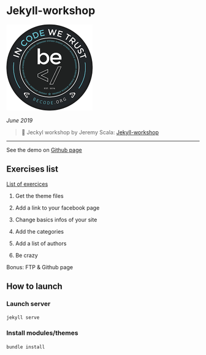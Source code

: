 # Jekyll-workshop

![Becode logo](https://raw.githubusercontent.com/Raigyo/react-character-manager/master/img/becode-logo.png)



*June 2019*

> 🔨 Jeckyl workshop by Jeremy Scala: [Jekyll-workshop](https://github.com/scalajeremy/Jekyll-workshop)


* * *

See the demo on [Github page](https://raigyo.github.io/Jekyll-workshop/)

## Exercises list

[List of exercices](https://github.com/scalajeremy/Jekyll-workshop/blob/master/7_work.md)

1. Get the theme files

2. Add a link to your facebook page

3. Change basics infos of your site

4. Add the categories

5. Add a list of authors

6. Be crazy

Bonus: FTP & Github page

## How to launch

### Launch server

`jekyll serve`

### Install modules/themes

`bundle install`
